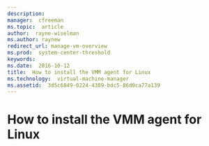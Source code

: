 ```yaml
---
description:  
manager:  cfreeman
ms.topic:  article
author:  rayne-wiselman
ms.author: raynew
redirect_url: manage-vm-overview
ms.prod:  system-center-threshold
keywords:  
ms.date:  2016-10-12
title:  How to install the VMM agent for Linux
ms.technology:  virtual-machine-manager
ms.assetid:  3d5c6849-0224-4389-bdc5-86d0ca77a139
---
```


# How to install the VMM agent for Linux
